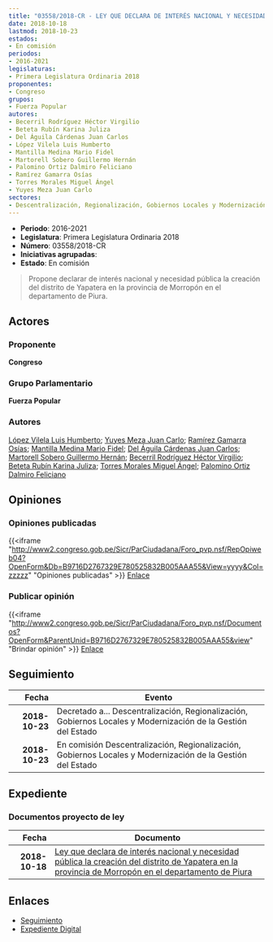 ```yaml
---
title: "03558/2018-CR - LEY QUE DECLARA DE INTERÉS NACIONAL Y NECESIDAD PÚBLICA LA CREACIÓN DEL DISTRITO DE YAPATERA EN LA PROVINCIA DE MORROPÓN EN EL DEPARTAMENTO DE PIURA"
date: 2018-10-18
lastmod: 2018-10-23
estados:
- En comisión
periodos:
- 2016-2021
legislaturas:
- Primera Legislatura Ordinaria 2018
proponentes:
- Congreso
grupos:
- Fuerza Popular
autores:
- Becerril Rodríguez Héctor Virgilio
- Beteta Rubín Karina Juliza
- Del Águila Cárdenas Juan Carlos
- López Vilela Luis Humberto
- Mantilla Medina Mario Fidel
- Martorell Sobero Guillermo Hernán
- Palomino Ortiz Dalmiro Feliciano
- Ramírez Gamarra Osías
- Torres Morales Miguel Ángel
- Yuyes Meza Juan Carlo
sectores:
- Descentralización, Regionalización, Gobiernos Locales y Modernización de la Gestión del Estado
---
```

- **Periodo**: 2016-2021
- **Legislatura**: Primera Legislatura Ordinaria 2018
- **Número**: 03558/2018-CR
- **Iniciativas agrupadas**: 
- **Estado**: En comisión

> Propone declarar de interés nacional y necesidad pública la creación del distrito de Yapatera en la provincia de Morropón en el departamento de Piura.


## Actores

### Proponente

**Congreso**

### Grupo Parlamentario

**Fuerza Popular**

### Autores

[López Vilela Luis Humberto](mailto:mailto:llopezv@congreso.gob.pe); [Yuyes Meza Juan Carlo](mailto:mailto:jyuyes@congreso.gob.pe); [Ramírez Gamarra Osías](mailto:mailto:oramirez@congreso.gob.pe); [Mantilla Medina Mario Fidel](mailto:mailto:mmantilla@congreso.gob.pe); [Del Águila Cárdenas Juan Carlos](mailto:mailto:jdelaguila@congreso.gob.pe); [Martorell Sobero Guillermo Hernán](mailto:mailto:gmartorell@congreso.gob.pe); [Becerril Rodríguez Héctor Virgilio](mailto:mailto:hbecerril@congreso.gob.pe); [Beteta Rubín Karina Juliza](mailto:mailto:kbeteta@congreso.gob.pe); [Torres Morales Miguel Ángel](mailto:mailto:mtorresm@congreso.gob.pe); [Palomino Ortiz Dalmiro Feliciano](mailto:mailto:dfpalomino@congreso.gob.pe)

## Opiniones

### Opiniones publicadas

{{<iframe "http://www2.congreso.gob.pe/Sicr/ParCiudadana/Foro_pvp.nsf/RepOpiweb04?OpenForm&Db=B9716D2767329E780525832B005AAA55&View=yyyy&Col=zzzzz" "Opiniones publicadas" >}}
[Enlace](http://www2.congreso.gob.pe/Sicr/ParCiudadana/Foro_pvp.nsf/RepOpiweb04?OpenForm&Db=B9716D2767329E780525832B005AAA55&View=yyyy&Col=zzzzz)

### Publicar opinión

{{<iframe "http://www2.congreso.gob.pe/Sicr/ParCiudadana/Foro_pvp.nsf/Documentos?OpenForm&ParentUnid=B9716D2767329E780525832B005AAA55&view" "Brindar opinión" >}}
[Enlace](http://www2.congreso.gob.pe/Sicr/ParCiudadana/Foro_pvp.nsf/Documentos?OpenForm&ParentUnid=B9716D2767329E780525832B005AAA55&view)


## Seguimiento

| Fecha | Evento |
|------:|--------|
| **2018-10-23** | Decretado a... Descentralización, Regionalización, Gobiernos Locales y Modernización de la Gestión del Estado |
| **2018-10-23** | En comisión Descentralización, Regionalización, Gobiernos Locales y Modernización de la Gestión del Estado |

## Expediente

### Documentos proyecto de ley

| Fecha | Documento |
|------:|-----------|
| **2018-10-18** | [Ley que declara de interés nacional y necesidad pública la creación del distrito de Yapatera en la provincia de Morropón en el departamento de Piura](http://www.leyes.congreso.gob.pe/Documentos/2016_2021/Proyectos_de_Ley_y_de_Resoluciones_Legislativas/PL0355820181018.pdf) |

## Enlaces

- [Seguimiento](http://www2.congreso.gob.pe/Sicr/TraDocEstProc/CLProLey2016.nsf/f7fff46988ca05b1052578e100829cc7/d8e42b6cf7339a2f0525832b00699392?OpenDocument)
- [Expediente Digital](http://www2.congreso.gob.pe/Sicr/TraDocEstProc/Expvirt_2011.nsf/visbusqptramdoc1621/03558?opendocument)

